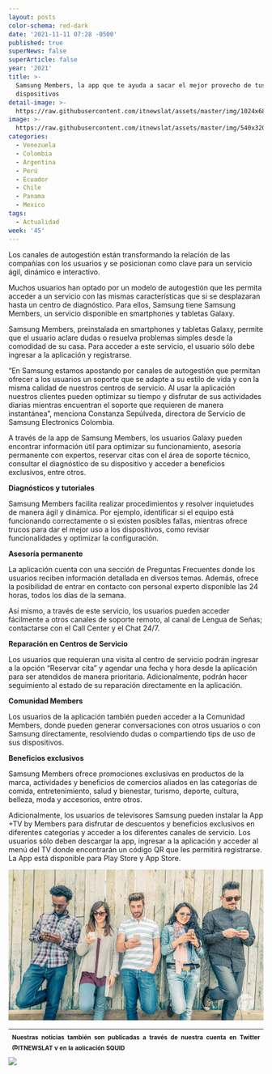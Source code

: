 ```yaml
---
layout: posts
color-schema: red-dark
date: '2021-11-11 07:28 -0500'
published: true
superNews: false
superArticle: false
year: '2021'
title: >-
  Samsung Members, la app que te ayuda a sacar el mejor provecho de tus
  dispositivos
detail-image: >-
  https://raw.githubusercontent.com/itnewslat/assets/master/img/1024x680/Jovenes-Celular-g.jpg
image: >-
  https://raw.githubusercontent.com/itnewslat/assets/master/img/540x320/Jovenes-Celular-p.jpg
categories:
  - Venezuela
  - Colombia
  - Argentina
  - Perú
  - Ecuador
  - Chile
  - Panama
  - Mexico
tags:
  - Actualidad
week: '45'
---
```

Los canales de autogestión están transformando la relación de las compañías con los usuarios y se posicionan como clave para un servicio ágil, dinámico e interactivo.

Muchos usuarios han optado por un modelo de autogestión que les permita acceder a un servicio con las mismas características que si se desplazaran hasta un centro de diagnóstico. Para ellos, Samsung tiene Samsung Members, un servicio disponible en smartphones y tabletas Galaxy.
 
Samsung Members, preinstalada en smartphones y tabletas Galaxy, permite que el usuario aclare dudas o resuelva problemas simples desde la comodidad de su casa. Para acceder a este servicio, el usuario sólo debe ingresar a la aplicación y registrarse.

“En Samsung estamos apostando por canales de autogestión que permitan ofrecer a los usuarios un soporte que se adapte a su estilo de vida y con la misma calidad de nuestros centros de servicio. Al usar la aplicación nuestros clientes pueden optimizar su tiempo y disfrutar de sus actividades diarias mientras encuentran el soporte que requieren de manera instantánea”, menciona Constanza Sepúlveda, directora de Servicio de Samsung Electronics Colombia.
 
A través de la app de Samsung Members, los usuarios Galaxy pueden encontrar información útil para optimizar su funcionamiento, asesoría permanente con expertos, reservar citas con el área de soporte técnico, consultar el diagnóstico de su dispositivo y acceder a beneficios exclusivos, entre otros.
 
**Diagnósticos y tutoriales**

Samsung Members facilita realizar procedimientos y resolver inquietudes de manera ágil y dinámica. Por ejemplo, identificar si el equipo está funcionando correctamente o si existen posibles fallas, mientras ofrece trucos para dar el mejor uso a los dispositivos, como revisar funcionalidades y optimizar la configuración.
 
**Asesoría permanente**

La aplicación cuenta con una sección de Preguntas Frecuentes donde los usuarios reciben información detallada en diversos temas. Además, ofrece la posibilidad de entrar en contacto con personal experto disponible las 24 horas, todos los días de la semana.
 
Así mismo, a través de este servicio, los usuarios pueden acceder fácilmente a otros canales de soporte remoto, al canal de Lengua de Señas; contactarse con el Call Center y el Chat 24/7.
 
**Reparación en Centros de Servicio**

Los usuarios que requieran una visita al centro de servicio podrán ingresar a la opción “Reservar cita” y agendar una fecha y hora desde la aplicación para ser atendidos de manera prioritaria. Adicionalmente, podrán hacer seguimiento al estado de su reparación directamente en la aplicación.
 
**Comunidad Members**

Los usuarios de la aplicación también pueden acceder a la Comunidad Members, donde pueden generar conversaciones con otros usuarios o con Samsung directamente, resolviendo dudas o compartiendo tips de uso de sus dispositivos.

**Beneficios exclusivos**

Samsung Members ofrece promociones exclusivas en productos de la marca, actividades y beneficios de comercios aliados en las categorías de comida, entretenimiento, salud y bienestar, turismo, deporte, cultura, belleza, moda y accesorios, entre otros.

Adicionalmente, los usuarios de televisores Samsung pueden instalar la App +TV by Members para disfrutar de descuentos y beneficios exclusivos en diferentes categorías y acceder a los diferentes canales de servicio. Los usuarios sólo deben descargar la app, ingresar a la aplicación y acceder al menú del TV donde encontrarán un código QR que les permitirá registrarse. La App está disponible para Play Store y App Store.

![](https://raw.githubusercontent.com/itnewslat/assets/master/img/540x320/Jovenes-Celular-p.jpg)

<table style="height: 42px;" width="569">
<tbody>
<tr>
<td style="text-align: justify;"><sub><strong>Nuestras noticias también son publicadas a través de nuestra cuenta en Twitter <a href="https://twitter.com/itnewslat?lang=es">@ITNEWSLAT</a> y en la aplicación <a href="https://squidapp.co/en/">SQUID</a></strong></sub></td>
</tr>
</tbody>
</table>

<img src="https://tracker.metricool.com/c3po.jpg?hash=56f88a41e39ab42c063cc51676587a04"/>